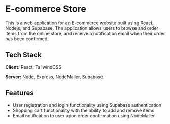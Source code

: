 
# E-commerce Store

This is a web application for an E-commerce website built using React, Nodejs, and Supabase. The application allows users to browse and order items from the online store, and receive a notification email when their order has been confirmed.

## Tech Stack

**Client:** React, TailwindCSS

**Server:** Node, Express, NodeMailer, Supabase. 


## Features

- User registration and login functionality using Supabase authentication
- Shopping cart functionality with the ability to add and remove items
- Email notification to user upon order confirmation using NodeMailer

